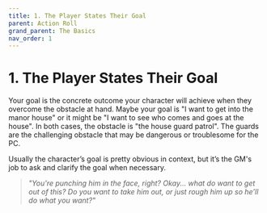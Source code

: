 ```yaml
---
title: 1. The Player States Their Goal
parent: Action Roll
grand_parent: The Basics
nav_order: 1
---
```


# 1. The Player States Their Goal
Your goal is the concrete outcome your character will achieve when they overcome the obstacle at hand. Maybe your goal is "I want to get into the manor house" or it might be "I want to see who comes and goes at the house". In both cases, the obstacle is "the house guard patrol". The guards are the challenging obstacle that may be dangerous or troublesome for the PC.

Usually the character’s goal is pretty obvious in context, but it’s the GM's job to ask and clarify the goal when necessary.

> *"You're punching him in the face, right? Okay... what do want to get out of this? Do you want to take him out, or just rough him up so he’ll do what you want?"*
